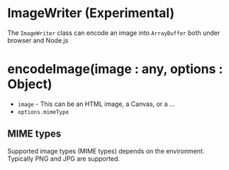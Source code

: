 # ImageWriter (Experimental)

The `ImageWriter` class can encode an image into `ArrayBuffer` both under browser and Node.js

# encodeImage(image : any, options : Object)

* `image` - This can be an HTML image, a Canvas, or a ...
* `options.mimeType`

## MIME types

Supported image types (MIME types) depends on the environment. Typically PNG and JPG are supported.
